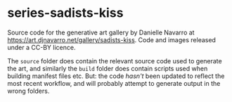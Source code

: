 # series-sadists-kiss

Source code for the generative art gallery by Danielle Navarro at <https://art.djnavarro.net/gallery/sadists-kiss>. Code and images released under a CC-BY licence.

The `source` folder does contain the relevant source code used to generate the art, and similarly the `build` folder does contain scripts used when building manifest files etc. But: the code *hasn't* been updated to reflect the most recent workflow, and will probably attempt to generate output in the wrong folders.
